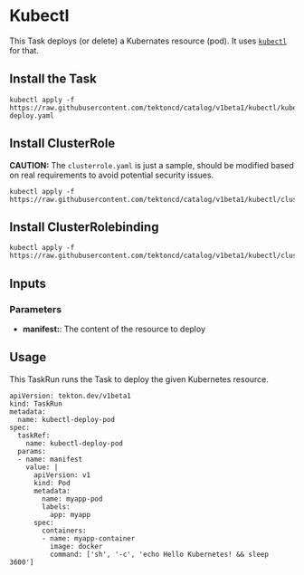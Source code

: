 # Kubectl

This Task deploys (or delete) a Kubernates resource (pod). It uses
[`kubectl`](https://kubernetes.io/zh/docs/reference/kubectl/kubectl/) for that.

## Install the Task

```
kubectl apply -f https://raw.githubusercontent.com/tektoncd/catalog/v1beta1/kubectl/kubectl-deploy.yaml
```

## Install ClusterRole
**CAUTION:** The `clusterrole.yaml` is just a sample, should be modified based on real requirements to avoid potential security issues.

```
kubectl apply -f https://raw.githubusercontent.com/tektoncd/catalog/v1beta1/kubectl/clusterrole.yaml
```

## Install ClusterRolebinding

```
kubectl apply -f https://raw.githubusercontent.com/tektoncd/catalog/v1beta1/kubectl/clusterrolebinding.yaml
```

## Inputs 

### Parameters

* **manifest:**: The content of the resource to deploy

## Usage

This TaskRun runs the Task to deploy the given Kubernetes resource.

```
apiVersion: tekton.dev/v1beta1
kind: TaskRun
metadata:
  name: kubectl-deploy-pod
spec:
  taskRef:
    name: kubectl-deploy-pod
  params:
  - name: manifest
    value: |
      apiVersion: v1
      kind: Pod
      metadata:
        name: myapp-pod
        labels:
          app: myapp
      spec:
        containers:
        - name: myapp-container
          image: docker
          command: ['sh', '-c', 'echo Hello Kubernetes! && sleep 3600']
```
